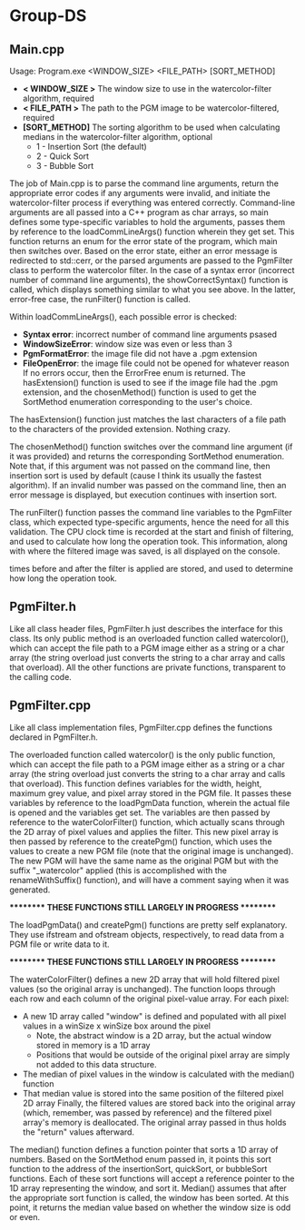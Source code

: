 # Group-DS

## Main.cpp
Usage: Program.exe <WINDOW_SIZE> <FILE_PATH> [SORT_METHOD]
* __< WINDOW_SIZE >__  The window size to use in the watercolor-filter algorithm, required
* __< FILE_PATH >__  The path to the PGM image to be watercolor-filtered, required
* __[SORT_METHOD]__  The sorting algorithm to be used when calculating medians in the watercolor-filter algorithm, optional
  * 1 - Insertion Sort (the default)
  * 2 - Quick Sort
  * 3 - Bubble Sort

The job of Main.cpp is to parse the command line arguments, return the appropriate error codes if any arguments were invalid,
and initiate the watercolor-filter process if everything was entered correctly.  Command-line arguments are all passed into a 
C++ program as char arrays, so main defines some type-specific variables to hold the arguments, passes them by reference to
the loadCommLineArgs() function wherein they get set. This function returns an enum for the error state of the program, which
main then switches over.  Based on the error state, either an error message is redirected to std::cerr, or the parsed
arguments are passed to the PgmFilter class to perform the watercolor filter.  In the case of a syntax error (incorrect
number of command line arguments), the showCorrectSyntax() function is called, which displays something similar to what you
see above.  In the latter, error-free case, the runFilter() function is called.

Within loadCommLineArgs(), each possible error is checked:
* __Syntax error__: incorrect number of command line arguments psased
* __WindowSizeError__: window size was even or less than 3
* __PgmFormatError__: the image file did not have a .pgm extension
* __FileOpenError__: the image file could not be opened for whatever reason
If no errors occur, then the ErrorFree enum is returned.  The hasExtension() function is used to see if the image file had the
.pgm extension, and the chosenMethod() function is used to get the SortMethod enumeration corresponding to the user's choice.

The hasExtension() function just matches the last characters of a file path to the characters of the provided extension.
Nothing crazy.

The chosenMethod() function switches over the command line argument (if it was provided) and returns the corresponding
SortMethod enumeration.  Note that, if this argument was not passed on the command line, then insertion sort is used by default
(cause I think its usually the fastest algorithm).  If an invalid number was passed on the command line, then an error message
is displayed, but execution continues with insertion sort.

The runFilter() function passes the command line variables to the PgmFilter class, which expected type-specific arguments,
hence the need for all this validation.  The CPU clock time is recorded at the start and finish of filtering, and
used to calculate how long the operation took.  This information, along with where the filtered image was saved, is all displayed
on the console.

times before and after the filter is applied are stored, and used to determine how long the operation took.

## PgmFilter.h
Like all class header files, PgmFilter.h just describes the interface for this class.  Its only public method is an
overloaded function called watercolor(), which can accept the file path to a PGM image either as a string or a char array (the
string overload just converts the string to a char array and calls that overload).  All the other functions are private
functions, transparent to the calling code.

## PgmFilter.cpp
Like all class implementation files, PgmFilter.cpp defines the functions declared in PgmFilter.h.

The overloaded function called watercolor() is the only public function, which can accept the file path to a PGM image either
as a string or a char array (the string overload just converts the string to a char array and calls that overload).
This function defines variables for the width, height, maximum grey value, and pixel array stored in the PGM file.
It passes these variables by reference to the loadPgmData function, wherein the actual file is opened and the variables get set.
The variables are then passed by reference to the waterColorFilter() function, which actually scans through the 2D array of
pixel values and applies the filter.  This new pixel array is then passed by reference to the createPgm() function, which uses
the values to create a new PGM file (note that the original image is unchanged).
The new PGM will have the same name as the original PGM but with the suffix "_watercolor" applied (this is accomplished with
the renameWithSuffix() function), and will have a comment saying when it was generated.

__******** THESE FUNCTIONS STILL LARGELY IN PROGRESS ********__

The loadPgmData() and createPgm() functions are pretty self explanatory.  They use ifstream and ofstream objects, respectively,
to read data from a PGM file or write data to it.

__******** THESE FUNCTIONS STILL LARGELY IN PROGRESS ********__

The waterColorFilter() defines a new 2D array that will hold filtered pixel values (so the original array is unchanged).
The function loops through each row and each column of the original pixel-value array.
For each pixel:
* A new 1D array called "window" is defined and populated with all pixel values in a winSize x winSize box around the pixel
  * Note, the abstract window is a 2D array, but the actual window stored in memory is a 1D array
  * Positions that would be outside of the original pixel array are simply not added to this data structure.
* The median of pixel values in the window is calculated with the median() function
* That median value is stored into the same position of the filtered pixel 2D array
Finally, the filtered values are stored back into the original array (which, remember, was passed by reference) and the
filtered pixel array's memory is deallocated.  The original array passed in thus holds the "return" values afterward.

The median() function defines a function pointer that sorts a 1D array of numbers.  Based on the SortMethod enum passed in,
it points this sort function to the address of the insertionSort, quickSort, or bubbleSort functions.  Each of these sort
functions will accept a reference pointer to the 1D array representing the window, and sort it.  Median() assumes that after
the appropriate sort function is called, the window has been sorted.  At this point, it returns the median value based on
whether the window size is odd or even.

